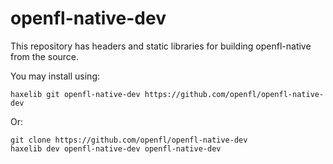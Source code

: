 openfl-native-dev
======

This repository has headers and static libraries for building openfl-native from the source.

You may install using:

	haxelib git openfl-native-dev https://github.com/openfl/openfl-native-dev
	
Or:

	git clone https://github.com/openfl/openfl-native-dev
	haxelib dev openfl-native-dev openfl-native-dev

